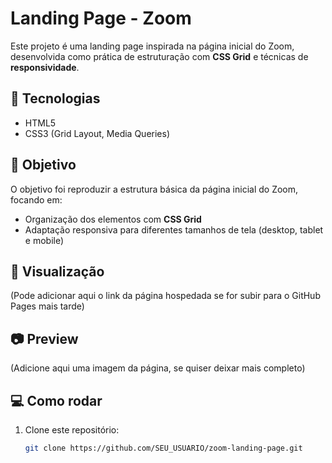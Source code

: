 # Landing Page - Zoom

Este projeto é uma landing page inspirada na página inicial do Zoom, desenvolvida como prática de estruturação com **CSS Grid** e técnicas de **responsividade**.

## 🚀 Tecnologias

- HTML5
- CSS3 (Grid Layout, Media Queries)

## 🎯 Objetivo

O objetivo foi reproduzir a estrutura básica da página inicial do Zoom, focando em:
- Organização dos elementos com **CSS Grid**
- Adaptação responsiva para diferentes tamanhos de tela (desktop, tablet e mobile)

## 🔗 Visualização

(Pode adicionar aqui o link da página hospedada se for subir para o GitHub Pages mais tarde)

## 📷 Preview

(Adicione aqui uma imagem da página, se quiser deixar mais completo)

## 💻 Como rodar

1. Clone este repositório:
   ```bash
   git clone https://github.com/SEU_USUARIO/zoom-landing-page.git
